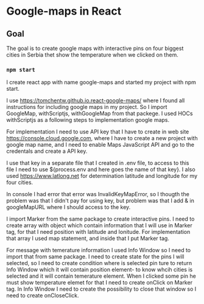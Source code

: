 # Google-maps in React

## Goal

The goal is to create google maps with interactive pins on four biggest cities in Serbia thet show the temperature when we clicked on them.

### `npm start`

I create react app with name google-maps and started my project with npm start.

I use https://tomchentw.github.io.react-google-maps/ where I found all instructions for including google maps in my project. So I import GoogleMap, withScriptjs, withGoogleMap from that packege. I used HOCs withScriptjs as a following steps to implementation google maps.

For implementation I need to use API key that I have to create in web site https://console.cloud.google.com, where I have to create a new project with google map name, and I need to enable Maps JavaScript API and go to the credentals and create a API key.

I use that key in a separate file that I created in .env file, to access to this file I need to use ${process.env and here goes the name of that key}.
I also used https://www.latlong.net for determination latitude and longitude for my four cities.

In console I had error that error was InvalidKeyMapError, so I thougth the problem was that I didn't pay for using key, but problem was that I add & in googleMapURL where I should access to the key.

I import Marker from the same package to create interactive pins. I need to create array with object which contain information that I will use in Marker tag, for that I need position with latitude and lonitude. For implementation that array I used map statement, and inside that I put Marker tag.

For message with temerature information I used Info Window so I need to import that from same package. I need to create state for the pins I will selected, so I need to create condition where is selected pin ture to return Info Window which it will contain position element- to know whcih cities is selected and it will contain temerature element. 
When I clicked some pin he must show temperature elemet for that I need to create onClick on Marker tag.
In Info Window I need to create the possibility to close that window so I need to create onCloseClick.


